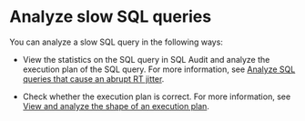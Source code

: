 # Analyze slow SQL queries

You can analyze a slow SQL query in the following ways:

* View the statistics on the SQL query in SQL Audit and analyze the execution plan of the SQL query. For more information, see [Analyze SQL queries that cause an abrupt RT jitter](../400.sql-performance-analysis-example/200.sql-statement-that-analyzes-sudden-jitter-of-rt.md).

* Check whether the execution plan is correct. For more information, see [View and analyze the shape of an execution plan](../400.sql-performance-analysis-example/300.view-and-analyze-the-execution-plan.md).
